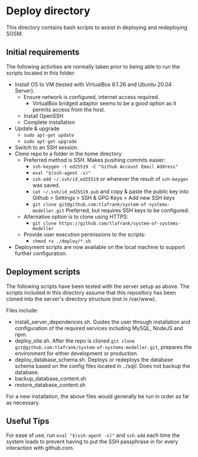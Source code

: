 # Deploy directory
This directory contains bash scripts to assist in deploying and redeploying SOSM.

## Initial requirements
The following activities are normally taken prior to being able to run the scripts located in this folder:
- Install OS to VM (tested with VirtualBox 6.1.26 and Ubuntu 20.04 Server).
  - Ensure network is configured, internet access required.
    - VirtualBox bridged adaptor seems to be a good option as it permits access from the host.
  - Install OpenSSH
  - Complete installation
- Update & upgrade
  - `sudo apt-get update`
  - `sudo apt-get upgrade`
- Switch to an SSH session.
- Clone repo to a folder in the home directory 
  - Preferred method is SSH. Makes pusihing commits easier:
    - `ssh-keygen -t ed25519 -C "Github Account Email Address"`
    - `eval "$(ssh-agent -s)"`
    - `ssh-add ~/.ssh/id_ed25519` or wherever the result of `ssh-keygen` was saved.
    - `cat ~/.ssh/id_ed25519.pub` and copy & paste the public key into Github > Settings > SSH & GPG Keys > Add new SSH keys
    - `git clone git@github.com:tlafrank/system-of-systems-modeller.git` Preferred, but requires SSH keys to be configured:
  - Alternative option is to clone using HTTPS:
    - `git clone https://github.com/tlafrank/system-of-systems-modeller`
  - Provide user execution permissions to the scripts:
    - `chmod +x ./deploy/*.sh`
- Deployment scripts are now available on the local machine to support further configuration.

## Deployment scripts
The following scripts have been tested with the server setup as above. The scripts included in this directory assume that this repository has been cloned into the server's directory structure (not in /var/www).

Files include:
- install_server_dependences.sh. Guides the user through installation and configuration of the required services including MySQL, NodeJS and npm.
- deploy_site.sh. After the repo is cloned `git clone git@github.com:tlafrank/system-of-systems-modeller.git`, prepares the environment for either development or production.
- deploy_database_schema.sh. Deploys or redeploys the database schema based on the config files located in ../sql/. Does not backup the database.
- backup_database_content.sh
- restore_database_content.sh

For a new installation, the above files would generally be run in order as far as necessary.

## Useful Tips
For ease of use, run `eval "$(ssh-agent -s)"` and `ssh-add` each time the system loads to prevent having to put the SSH passphrase in for every interaction with github.com.
